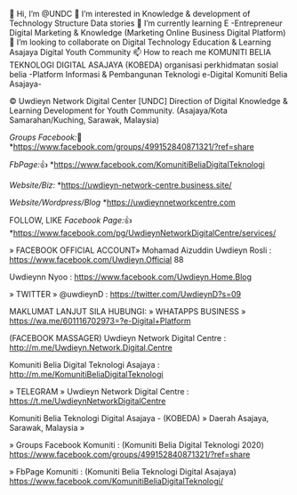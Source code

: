 👋 Hi, I’m @UNDC
👀 I’m interested in Knowledge & development of Technology Structure Data stories
🌱 I’m currently learning E -Entrepreneur Digital Marketing & Knowledge (Marketing Online Business Digital Platform)
💞️ I’m looking to collaborate on Digital Technology Education & Learning Asajaya Digital Youth Community 
📫 How to reach me KOMUNITI BELIA TEKNOLOGI DIGITAL ASAJAYA (KOBEDA)
organisasi  perkhidmatan  sosial belia 
-Platform Informasi & Pembangunan Teknologi e-Digital Komuniti Belia Asajaya-

© Uwdieyn Network Digital Center [UNDC]
Direction of Digital Knowledge & Learning Development for Youth Community.
(Asajaya/Kota Samarahan/Kuching, Sarawak, Malaysia)

*Groups Facebook:*👥
*https://www.facebook.com/groups/499152840871321/?ref=share

*FbPage:*👍
*https://www.facebook.com/KomunitiBeliaDigitalTeknologi

*Website/Biz:*
*https://uwdieyn-network-centre.business.site/

*Website/Wordpress/Blog*
*https://uwdieynnetworkcentre.com

FOLLOW, LIKE
*Facebook Page:*👍
*https://www.facebook.com/pg/UwdieynNetworkDigitalCentre/services/

» FACEBOOK OFFICIAL ACCOUNT»
Mohamad Aizuddin Uwdieyn Rosli : 
https://www.facebook.com/Uwdieyn.Official 88

Uwdieynn Nyoo : 
https://www.facebook.com/Uwdieyn.Home.Blog

» TWITTER » 
@uwdieynD : 
https://twitter.com/UwdieynD?s=09

MAKLUMAT LANJUT SILA HUBUNGI: 
» WHATAPPS BUSINESS »
https://wa.me/601116702973=?e-Digital+Platform

(FACEBOOK MASSAGER)
Uwdieyn Network Digital Centre : 
http://m.me/Uwdieyn.Network.Digital.Centre 

Komuniti Belia Digital Teknologi Asajaya :
http://m.me/KomunitiBeliaDigitalTeknologi

» TELEGRAM »
Uwdieyn Network Digital Centre : 
https://t.me/UwdieynNetworkDigitalCentre


Komuniti Belia Teknologi Digital Asajaya - (KOBEDA)
 » Daerah Asajaya, Sarawak, Malaysia »

» Groups Facebook Komuniti : 
(Komuniti Belia Digital Teknologi 2020)
https://www.facebook.com/groups/499152840871321/?ref=share
 
» FbPage Komuniti : 
(Komuniti Belia Teknologi Digital Asajaya)
https://www.facebook.com/KomunitiBeliaDigitalTeknologi/

<!---
UNDC/UNDC is a ✨ special ✨ repository because its `README.md` (this file) appears on your GitHub profile.
You can click the Preview link to take a look at your changes.
--->
